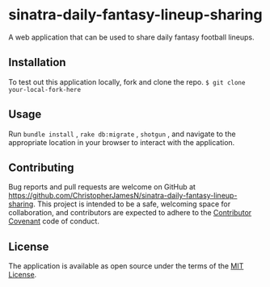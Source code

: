 # sinatra-daily-fantasy-lineup-sharing

A web application that can be used to share daily fantasy football lineups.

## Installation

To test out this application locally, fork and clone the repo.
 `$ git clone your-local-fork-here`

## Usage

Run `bundle install` , `rake db:migrate` , `shotgun` , and navigate to the appropriate location in your browser to interact with the application.

## Contributing

Bug reports and pull requests are welcome on GitHub at https://github.com/ChristopherJamesN/sinatra-daily-fantasy-lineup-sharing. This project is intended to be a safe, welcoming space for collaboration, and contributors are expected to adhere to the [Contributor Covenant](contributor-covenant.org) code of conduct.

## License

The application is available as open source under the terms of the [MIT License](http://opensource.org/licenses/MIT).
